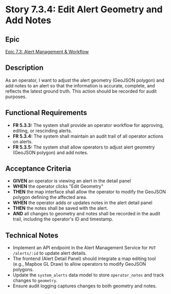 # Story 7.3.4: Edit Alert Geometry and Add Notes

## Epic
[Epic 7.3: Alert Management & Workflow](docs/epics/epic-7.3-alert-management-workflow.md)

## Description
As an operator, I want to adjust the alert geometry (GeoJSON polygon) and add notes to an alert so that the information is accurate, complete, and reflects the latest ground truth. This action should be recorded for audit purposes.

## Functional Requirements
- **FR 5.3.3:** The system shall provide an operator workflow for approving, editing, or rescinding alerts.
- **FR 5.3.4:** The system shall maintain an audit trail of all operator actions on alerts.
- **FR 5.3.5:** The system shall allow operators to adjust alert geometry (GeoJSON polygon) and add notes.

## Acceptance Criteria
- **GIVEN** an operator is viewing an alert in the detail panel
- **WHEN** the operator clicks "Edit Geometry"
- **THEN** the map interface shall allow the operator to modify the GeoJSON polygon defining the affected area.
- **WHEN** the operator adds or updates notes in the alert detail panel
- **THEN** the notes shall be saved with the alert.
- **AND** all changes to geometry and notes shall be recorded in the audit trail, including the operator's ID and timestamp.

## Technical Notes
- Implement an API endpoint in the Alert Management Service for `PUT /alerts/:id` to update alert details.
- The frontend (Alert Detail Panel) should integrate a map editing tool (e.g., Mapbox GL Draw) to allow operators to modify GeoJSON polygons.
- Update the `system_alerts` data model to store `operator_notes` and track changes to `geometry`.
- Ensure audit logging captures changes to both geometry and notes.
